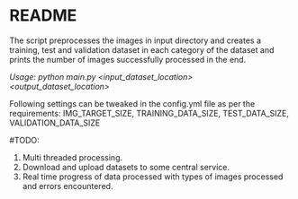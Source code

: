 # README
The script preprocesses the images in input directory and creates a training, test and validation dataset in each category of the dataset and prints the number of images successfully processed in the end.

*Usage: python main.py <input_dataset_location> <output_dataset_location>*

Following settings can be tweaked in the config.yml file as per the requirements:
IMG_TARGET_SIZE,
TRAINING_DATA_SIZE,
TEST_DATA_SIZE,
VALIDATION_DATA_SIZE

#TODO: 
1. Multi threaded processing.
2. Download and upload datasets to some central service.
3. Real time progress of data processed with types of images processed and errors encountered.